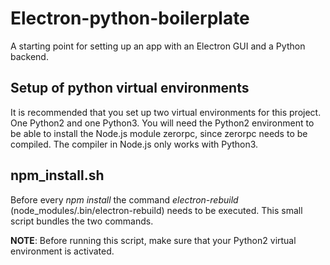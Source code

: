 # Electron-python-boilerplate

A starting point for setting up an app with an Electron GUI and a Python backend.

## Setup of python virtual environments
It is recommended that you set up two virtual environments for this project. One Python2 and one Python3. You will need the Python2 environment to be able to install the Node.js module zerorpc, since zerorpc needs to be compiled. The compiler in Node.js only works with Python3.

## npm_install.sh
Before every _npm install_ the command _electron-rebuild_ (node_modules/.bin/electron-rebuild) needs to be executed. This small script bundles the two commands.

__NOTE__: Before running this script, make sure that your Python2 virtual environment is activated.